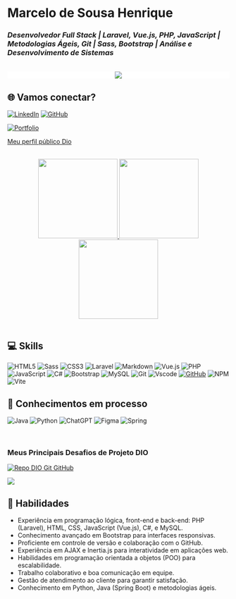 <h1>
<strong> Marcelo de Sousa Henrique</strong>
</h1>

<h3>
<em>Desenvolvedor Full Stack | Laravel, Vue.js, PHP, JavaScript | Metodologias Ágeis, Git | Sass, Bootstrap | Análise e Desenvolvimento de Sistemas</em>
</h3>

<br>

<!--[![Typing SVG](https://readme-typing-svg.herokuapp.com?font=Press+Start+2P&size=15&pause=4000&color=ffffff&random=false&lines=Olá,+seja+muito+bem-vindo!!!)](https://git.io/typing-svg)-->


<div style="widh:400px; heigh:400px; background-color: #fff;">
<center>

<img src="https://readme-typing-svg.herokuapp.com?font=Press+Start+2P&size=15&pause=4000&color=ffffff&random=false&lines=Olá,+seja+muito+bem-vindo!!!" />

</center>
</div>


## 🌐 Vamos conectar?

[![LinkedIn](https://img.shields.io/badge/LinkedIn-000?style=for-the-badge&logo=linkedin&logoColor=0E76A8)](https://www.linkedin.com/in/marcellohenrique-pro/)
[![GitHub](https://img.shields.io/badge/GitHbt-000?style=for-the-badge&logo=github&logoColor=white)](https://github.com/marceloteck)

[![Portfolio](https://img.shields.io/badge/Portfolio-FF5722?style=for-the-badge&logo=todoist&logoColor=white)](https://marcelohenriquepro.dev.br/)

[Meu perfil público Dio](https://www.dio.me/users/marcellosh12)

<br>

<div align="center">
  <a href="https://github.com/marceloteck">
  <img height="180em" src="https://github-readme-stats.vercel.app/api?username=marceloteck&show_icons=true&theme=chartreuse-dark&include_all_commits=true&count_private=true&bg_color=1,000000,16537e&title_color=fff&text_color=fff&icon_color=16537e&border_radius=0"/>
  <img height="180em" src="https://github-readme-stats.vercel.app/api/top-langs/?username=marceloteck&layout=compact&langs_count=7&theme=chartreuse-dark&bg_color=1,16537e,000000&title_color=fff&text_color=fff&border_radius=0"/>
  <img height="180em" src="https://github-readme-streak-stats.herokuapp.com/?user=marceloteck&theme=dark&hide_border=false"/>
  </a>
</div>

<br>

## 💻 Skills

![HTML5](https://img.shields.io/badge/HTML5-E34F26?style=for-the-badge&logo=html5&logoColor=white)
![Sass](https://img.shields.io/badge/Sass-000?style=for-the-badge&logo=sass)
![CSS3](https://img.shields.io/badge/css3-%231572B6.svg?style=for-the-badge&logo=css3&logoColor=white)
![Laravel](https://img.shields.io/badge/laravel-%23FF2D20.svg?style=for-the-badge&logo=laravel&logoColor=white)
![Markdown](https://img.shields.io/badge/Markdown-000?style=for-the-badge&logo=markdown)
![Vue.js](https://img.shields.io/badge/vuejs-%2335495e.svg?style=for-the-badge&logo=vuedotjs&logoColor=%234FC08D)
![PHP](https://img.shields.io/badge/PHP-777BB4?style=for-the-badge&logo=php&logoColor=white)
![JavaScript](https://img.shields.io/badge/JavaScript-F7DF1E?style=for-the-badge&logo=javascript&logoColor=black)
![C#](https://img.shields.io/badge/C%23-239120?style=for-the-badge&logo=c-sharp&logoColor=white)
![Bootstrap](https://img.shields.io/badge/-boostrap-0D1117?style=for-the-badge&logo=bootstrap&labelColor=0D1117)
![MySQL](https://img.shields.io/badge/MySQL-00000F?style=for-the-badge&logo=mysql&logoColor=white)
![Git](https://img.shields.io/badge/GIT-E44C30?style=for-the-badge&logo=git&logoColor=white)
![Vscode](https://img.shields.io/badge/Vscode-007ACC?style=for-the-badge&logo=visual-studio-code&logoColor=white)
[![GitHub](https://img.shields.io/badge/GitHub-100000?style=for-the-badge&logo=github&logoColor=white)](https://github.com/SEUUSERNAME)
![NPM](https://img.shields.io/badge/NPM-%23CB3837.svg?style=for-the-badge&logo=npm&logoColor=white)
![Vite](https://img.shields.io/badge/vite-%23646CFF.svg?style=for-the-badge&logo=vite&logoColor=white)

## 💬 Conhecimentos em processo

![Java](https://img.shields.io/badge/java-%23ED8B00.svg?style=for-the-badge&logo=openjdk&logoColor=white)
![Python](https://img.shields.io/badge/python-3670A0?style=for-the-badge&logo=python&logoColor=ffdd54)
![ChatGPT](https://img.shields.io/badge/chatGPT-74aa9c?style=for-the-badge&logo=openai&logoColor=white)
![Figma](https://img.shields.io/badge/figma-%23F24E1E.svg?style=for-the-badge&logo=figma&logoColor=white)
![Spring](https://img.shields.io/badge/spring-%236DB33F.svg?style=for-the-badge&logo=spring&logoColor=white)

<br>

### Meus Principais Desafios de Projeto DIO

[![Repo DIO Git GitHub](https://github-readme-stats.vercel.app/api/pin/?username=marceloteck&repo=dio-lab-open-source&bg_color=000&border_color=30A3DC&show_icons=true&icon_color=30A3DC&title_color=E94D5F&text_color=FFF)](https://github.com/marceloteck/dio-lab-open-source)

![](https://github-profile-trophy.vercel.app/?username=marceloteck&theme=radical&no-frame=false&no-bg=true&margin-w=4)

## 🚀 Habilidades

- Experiência em programação lógica, front-end e back-end: PHP (Laravel), HTML, CSS, JavaScript (Vue.js), C#, e MySQL.
- Conhecimento avançado em Bootstrap para interfaces responsivas.
- Proficiente em controle de versão e colaboração com o GitHub.
- Experiência em AJAX e Inertia.js para interatividade em aplicações web.
- Habilidades em programação orientada a objetos (POO) para escalabilidade.
- Trabalho colaborativo e boa comunicação em equipe.
- Gestão de atendimento ao cliente para garantir satisfação.
- Conhecimento em Python, Java (Spring Boot) e metodologias ágeis.
